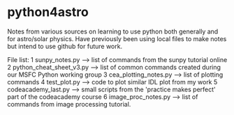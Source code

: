 # python4astro
Notes from various sources on learning to use python both generally and for astro/solar physics.
Have previously been using local files to make notes but intend to use github for future work.


File list:
1 sunpy_notes.py --> list of commands from the sunpy tutorial online
2 python_cheat_sheet_v3.py --> list of common commands created during our MSFC Python working group
3 cea_plotting_notes.py --> list of plotting commands
4 test_plot.py --> code to plot similar IDL plot from my work
5 codeacademy_last.py --> small scripts from the 'practice makes perfect' part of the codeacademy course
6 image_proc_notes.py --> list of commands from image processing tutorial. 
